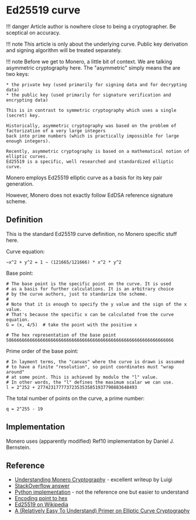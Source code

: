 # Ed25519 curve

!!! danger
    Article author is nowhere close to being a cryptographer. Be sceptical on accuracy.

!!! note
    This article is only about the underlying curve. Public key derivation and signing algorithm will be treated separately. 

!!! note
    Before we get to Monero, a little bit of context. We are talking asymmetric cryptography here.
    The "asymmetric" simply means the are two keys:
    
    * the private key (used primarily for signing data and for decrypting data)
    * the public key (used primarily for signature verification and encrypting data)
    
    This is in contrast to symmetric cryptography which uses a single (secret) key.
    
    Historically, asymmetric cryptography was based on the problem of factorization of a very large integers
    back into prime numbers (which is practically impossible for large enough integers).
    
    Recently, asymmetric cryptography is based on a mathematical notion of elliptic curves.
    Ed25519 is a specific, well researched and standardized elliptic curve.      

Monero employs Ed25519 elliptic curve as a basis for its key pair generation.
 
However, Monero does not exactly follow EdDSA reference signature scheme.

## Definition

This is the standard Ed25519 curve definition, no Monero specific stuff here.

Curve equation:

    −x^2 + y^2 = 1 − (121665/121666) * x^2 * y^2

Base point:
 
    # The base point is the specific point on the curve. It is used
    # as a basis for further calculations. It is an arbitrary choice
    # by the curve authors, just to standarize the scheme.
    # 
    # Note that it is enough to specify the y value and the sign of the x value.
    # That's because the specific x can be calculated from the curve equation.    
    G = (x, 4/5)  # take the point with the positive x
    
    # The hex representation of the base point
    5866666666666666666666666666666666666666666666666666666666666666    

Prime order of the base point:

    # In layment terms, the "canvas" where the curve is drawn is assumed
    # to have a finite "resolution", so point coordinates must "wrap around"
    # at some point. This is achieved by modulo the "l" value.
    # In other words, the "l" defines the maximum scalar we can use.
    l = 2^252 + 27742317777372353535851937790883648493

The total number of points on the curve, a prime number:

    q = 2^255 - 19

## Implementation

Monero uses (apparently modified) Ref10 implementation by Daniel J. Bernstein.

## Reference

* [Understanding Monero Cryptography](https://steemit.com/monero/@luigi1111/understanding-monero-cryptography-privacy-introduction) - excellent writeup by Luigi
* [StackOverflow answer](https://monero.stackexchange.com/questions/2290/why-how-does-monero-generate-public-ed25519-keys-without-using-the-standard-publ)
* [Python implementation](https://github.com/monero-project/mininero/blob/master/ed25519.py) - not the reference one but easier to understand
* [Encoding point to hex](https://monero.stackexchange.com/questions/6050/what-is-the-base-point-g-from-the-whitepaper-and-how-is-it-represented-as-a)
* [Ed25519 on Wikipedia](https://en.wikipedia.org/wiki/EdDSA#Ed25519)
* [A (Relatively Easy To Understand) Primer on Elliptic Curve Cryptography](https://blog.cloudflare.com/a-relatively-easy-to-understand-primer-on-elliptic-curve-cryptography/)
